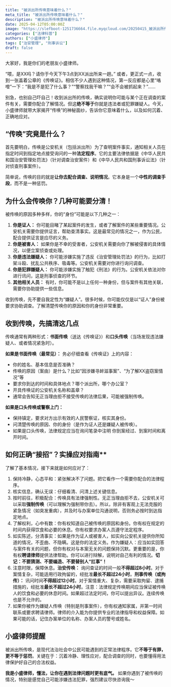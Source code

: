 ```yaml
---
title: "被派出所传唤意味着什么？"
meta_title: "被派出所传唤意味着什么？"
description: "被派出所传唤意味着什么？"
date: 2025-04-12T05:00:00Z
image: "https://slefboot-1251736664.file.myqcloud.com/20250415_被派出所传唤.png/webp"
categories: ["法律科普"]
authors: ["小盛律师"]
tags: ["治安管理", "刑事诉讼"]
draft: false
---
```


大家好，我是你们的老朋友小盛律师。

“喂，是XX吗？请你于今天下午3点到XX派出所来一趟。” 或者，更正式一点，收到一张盖着公章的《传唤证》。相信不少人遇到这种情况，第一反应都是心里“咯噔”一下：“我是不是犯了什么事？”“警察找我干嘛？”“会不会被抓起来？”……

别急，也别自己吓自己！收到派出所的传唤，确实说明你可能与某个正在调查的案件有关，需要你配合了解情况。但这**绝不等于**你就是违法者或犯罪嫌疑人。今天，小盛律师就带大家揭开“传唤”的神秘面纱，告诉你它意味着什么，以及如何沉着、正确地应对。

## “传唤”究竟是什么？

首先要明白，传唤是公安机关（包括派出所）为了查明案件事实，通知相关人员在指定时间到指定地点接受询问的一种**法定程序**。它的主要法律依据是《中华人民共和国治安管理处罚法》（针对调查治安案件）和《中华人民共和国刑事诉讼法》（针对侦查刑事案件）。

简单说，传唤的目的就是**让你去配合调查、说明情况**。它本身是一个**中性的调查手段**，而不是一种惩罚。

## 为什么会传唤你？几种可能要分清！

被传唤的原因多种多样，你的“身份”可能是以下几种之一：

1.  **你是证人：** 你可能目睹了某起案件的发生，或者了解案件的某些重要情况。公安机关需要你提供证言，帮助查清事实。这是最常见的情况之一，作为公民，配合提供证言是应尽的义务。
2.  **你是被害人：** 如果你是不幸的受害者，公安机关需要向你了解被侵害的具体情况，以便立案侦查或处理。
3.  **你是违法嫌疑人：** 你可能涉嫌实施了违反《治安管理处罚法》的行为，比如打架斗殴、扰乱公共秩序、吸毒等。公安机关需要对你进行询问调查。
4.  **你是犯罪嫌疑人：** 你可能涉嫌实施了触犯《刑法》的行为。公安机关依法对你进行讯问，这是刑事侦查的环节。
5.  **其他相关人员：** 有时，你可能不是以上任何一种身份，但与案件有其他关联，需要你协助提供一些信息。

收到传唤，先不要自我定性为“嫌疑人”。很多时候，你可能仅仅是以“证人”身份被要求协助调查。了解清楚传唤你的原因和你的身份非常重要。

## 收到传唤，先搞清这几点

传唤通常有两种形式：**书面传唤**（送达《传唤证》）和**口头传唤**（当场发现违法嫌疑人、或者情况紧急时）。

**如果是书面传唤（最常见）：** 务必仔细查看《传唤证》上的内容：
* 你的姓名、基本信息是否准确？
* 传唤的原因（案由）是什么？比如“因涉嫌寻衅滋事案”、“为了解XX盗窃案情况”等
* 要求你到达的时间和具体地点？哪个派出所，哪个办公室？
* 开具传唤证的公安机关名称和盖章？
* 通常会告知无正当理由拒不接受传唤的法律后果，可能被强制传唤。

**如果是口头传唤或警察上门：**

* 保持镇定，要求对方出示有效的人民警察证，核实其身份。
* 问清楚传唤的原因、你的身份（是作为证人还是嫌疑人被传唤）。
* 如果是口头传唤，法律规定应当在询问笔录中注明 你到案经过、到案时间和离开时间。

## 如何正确“接招”？实操应对指南**

了解了基本情况，接下来就是如何应对了：

1.  保持冷静，心态平和：紧张解决不了问题。把它看作一个需要你配合的法律程序。
2.  核实信息，确认无误：仔细看清、问清上述关键信息。
3.  按时前往，积极配合：传唤具有法律强制性。无正当理由拒不去，公安机关可以采取**强制传唤**（可以理解为强制带你去）。所以，除非有客观上无法克服的紧急情况（如突发重病），并及时与办案单位沟通说明，否则务必按时到达指定地点。
4.  了解权利，心中有数：你有权知道自己被传唤的原因和身份。你有权在规定的时间内获得饮食和必要的休息。你有权要求办案人员遵守法定程序。
5.  如实陈述，分清事实：如果是作为证人或被害人，如实向公安机关提供你所知道的情况，不歪曲、不隐瞒。这是你的法定义务。作为嫌疑人：应当如实回答与案件有关的问题，但你有权对与本案无关的问题保持沉默。更重要的是，你有权**聘请律师**提供法律帮助。你可以进行辩解，说明对自己有利的情况。**切记：不要猜测、不要编造、不要替别人“扛事”！**
6. 注意时限，保障休息。**治安传唤：** 询问查证的时间一般**不得超过8小时**。对于案情复杂，可能适用行政拘留的，经批准**最长不超过24小时**。**刑事传唤（或拘传）：** 讯问时间**不得超过12小时**。对于案情重大、复杂，需要采取拘留、逮捕措施的，经批准**最长不超过24小时**。注意：法律规定传唤期间应当保证被传唤人的饮食和必要的休息时间。如果超过法定时间，你可以提出异议。连续传唤也是不允许的。
7. 如果你被作为嫌疑人传唤（特别是刑事案件），你有权通知家属，并第一时间联系或要求聘请律师。律师的介入能为你提供专业的法律指导和权益保障。如果可能的话，记住办案单位的名称、办案人员的警号或姓名。

## 小盛律师提醒

被派出所传唤，是现代法治社会中公民可能遇到的正常法律程序。它**不等于有罪，更不等于惩罚**。关键在于：沉着冷静、理性应对，配合调查的同时，也要懂得用法律保护好自己的合法权益。

**我是小盛律师，懂法，让你在遇到法律问题时更有底气。** 如果你遇到了被传唤的情况，特别是感觉自己可能涉嫌违法犯罪，强烈建议尽快咨询我～